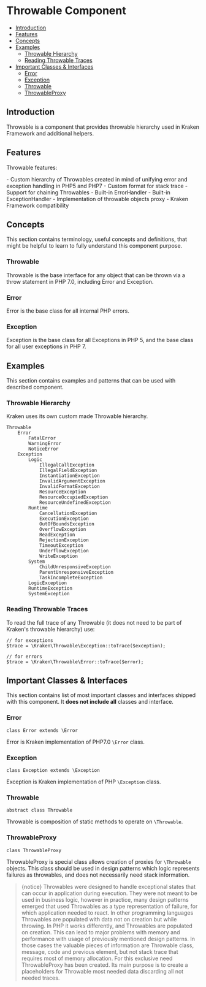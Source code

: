 # Throwable Component

- [Introduction](#introduction)
- [Features](#features)
- [Concepts](#concepts)
- [Examples](#examples)
    - [Throwable Hierarchy](#throwable-hierarchy)
    - [Reading Throwable Traces](#reading-throwable-traces)
- [Important Classes & Interfaces](#important-classes-and-interfaces)
    - [Error](#error)
    - [Exception](#exception)
    - [Throwable](#throwable)
    - [ThrowableProxy](#throwable-proxy)

<a name="introduction"></a>
## Introduction

Throwable is a component that provides throwable hierarchy used in Kraken Framework and additional helpers.

<a name="introduction"></a>
## Features

Throwable features:

<div class="dot-list" markdown="1">
- Custom hierarchy of Throwables created in mind of unifying error and exception handling in PHP5 and PHP7
- Custom format for stack trace
- Support for chaining Throwables
- Built-in ErrorHandler
- Built-in ExceptionHandler
- Implementation of throwable objects proxy
- Kraken Framework compatibility
</div>

<a name="concepts"></a>
## Concepts

This section contains terminology, useful concepts and definitions, that might be helpful to learn to fully understand this component purpose.

### Throwable

Throwable is the base interface for any object that can be thrown via a throw statement in PHP 7.0, including Error and Exception. 

### Error

Error is the base class for all internal PHP errors. 

### Exception

Exception is the base class for all Exceptions in PHP 5, and the base class for all user exceptions in PHP 7.

<a name="examples"></a>
## Examples

This section contains examples and patterns that can be used with described component.

<a name="throwable-hierarchy"></a>
### Throwable Hierarchy

Kraken uses its own custom made Throwable hierarchy.

    Throwable
        Error
            FatalError
            WarningError
            NoticeError
        Exception
            Logic
                IllegalCallException
                IllegalFieldException
                InstantiationException
                InvalidArgumentException
                InvalidFormatException
                ResourceException
                ResourceOccupiedException
                ResourceUndefinedException
            Runtime
                CancellationException
                ExecutionException
                OutOfBoundsException
                OverflowException
                ReadException
                RejectionException
                TimeoutException
                UnderflowException
                WriteException
            System
                ChildUnresponsiveException
                ParentUnresponsiveException
                TaskIncompleteException
            LogicException
            RuntimeException
            SystemException

<a name="reading-throwable-trace"></a>
### Reading Throwable Traces

To read the full trace of any Throwable (it does not need to be part of Kraken's throwable hierarchy) use:

    // for exceptions
    $trace = \Kraken\Throwable\Exception::toTrace($exception);
    
    // for errors
    $trace = \Kraken\Throwable\Error::toTrace($error);

<a name="important-classes-and-interfaces"></a>
## Important Classes & Interfaces

This section contains list of most important classes and interfaces shipped with this component. It **does not include all** classes and interface.

<a name="error"></a>
### Error

    class Error extends \Error

Error is Kraken implementation of PHP7.0 `\Error` class.

<a name="exception"></a>
### Exception

    class Exception extends \Exception

Exception is Kraken implementation of PHP `\Exception` class.

<a name="throwable"></a>
### Throwable

    abstract class Throwable

Throwable is composition of static methods to operate on `\Throwable`.

<a name="throwable-proxy"></a>
### ThrowableProxy

    class ThrowableProxy

ThrowableProxy is special class allows creation of proxies for `\Throwable` objects. This class should be used in design patterns which logic represents failures as throwables, and does not necessarily need stack information.

> {notice} Throwables were designed to handle exceptional states that can occur in application during execution. They were not meant to be used in business logic, however in practice, many design patterns emerged that used Throwables as a type representation of failure, for which application needed to react. In other programming languages Throwables are populated with data not on creation but while throwing. In PHP it works differently, and Throwables are populated on creation. This can lead to major problems with memory and performance with usage of previously mentioned design patterns. In those cases the valuable pieces of information are Throwable class, message, code and previous element, but not stack trace that requires most of memory allocation. For this exclusive need ThrowableProxy has been created. Its main purpose is to create a placeholders for Throwable most needed data discarding all not needed traces.
